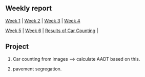 ## Weekly report 

[Week 1](./week_reports/week1.md) | [Week 2](./week_reports/week2.md) | [Week 3](./week_reports/week3.md) | [Week 4](./week_reports/week4.md)

[Week 5](./week_reports/week5.md) | [Week 6](./week_reports/week6.md) | [Results of Car Counting](./week_reports/week7.md) |

## Project 

1. Car counting from images --> calculate AADT based on this.

2. pavement segregation.

